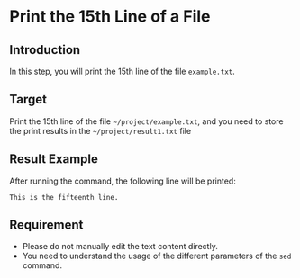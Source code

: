 # Print the 15th Line of a File

## Introduction

In this step, you will print the 15th line of the file `example.txt`.

## Target

Print the 15th line of the file `~/project/example.txt`, and you need to store the print results in the `~/project/result1.txt` file

## Result Example

After running the command, the following line will be printed:

```text
This is the fifteenth line.
```

## Requirement

- Please do not manually edit the text content directly.
- You need to understand the usage of the different parameters of the `sed` command.
